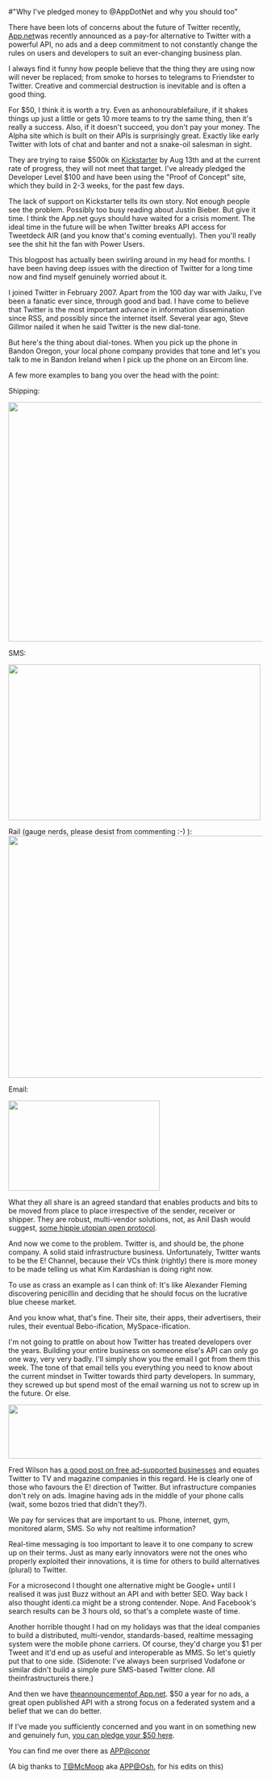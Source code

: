 #"Why I've pledged money to @AppDotNet and why you should too"

There have been lots of concerns about the future of Twitter recently<a href="https://join.app.net/" target="_blank">. App.net</a>was recently announced as a pay-for alternative to Twitter with a powerful API, no ads and a deep commitment to not constantly change the rules on users and developers to suit an ever-changing business plan.

I always find it funny how people believe that the thing they are using now will never be replaced; from smoke to horses to telegrams to Friendster to Twitter. Creative and commercial destruction is inevitable and is often a good thing.

For $50, I think it is worth a try. Even as anhonourablefailure, if it shakes things up just a little or gets 10 more teams to try the same thing, then it's really a success. Also, if it doesn't succeed, you don't pay your money. The Alpha site which is built on their APIs is surprisingly great. Exactly like early Twitter with lots of chat and banter and not a snake-oil salesman in sight.

They are trying to raise $500k on <a href="https://join.app.net/">Kickstarter</a> by Aug 13th and at the current rate of progress, they will not meet that target. I've already pledged the Developer Level $100 and have been using the "Proof of Concept" site, which they build in 2-3 weeks, for the past few days.

The lack of support on Kickstarter tells its own story. Not enough people see the problem. Possibly too busy reading about Justin Bieber. But give it time. I think the App.net guys should have waited for a crisis moment. The ideal time in the future will be when Twitter breaks API access for Tweetdeck AIR (and you know that's coming eventually). Then you'll really see the shit hit the fan with Power Users.

This blogpost has actually been swirling around in my head for months. I have been having deep issues with the direction of Twitter for a long time now and find myself genuinely worried about it.

I joined Twitter in February 2007. Apart from the 100 day war with Jaiku, I've been a fanatic ever since, through good and bad. I have come to believe that Twitter is the most important advance in information dissemination since RSS, and possibly since the internet itself. Several year ago, Steve Gillmor nailed it when he said Twitter is the new dial-tone.

But here's the thing about dial-tones. When you pick up the phone in Bandon Oregon, your local phone company provides that tone and let's you talk to me in Bandon Ireland when I pick up the phone on an Eircom line.

A few more examples to bang you over the head with the point:

Shipping:

<a href="http://conoroneill.net/wp-content/uploads/2012/08/shipping-container.jpg"><img class="size-full wp-image-810 aligncenter" title="shipping-container" src="http://conoroneill.net/wp-content/uploads/2012/08/shipping-container.jpg" alt="" width="640" height="475" /></a>

SMS:

<a href="http://conoroneill.net/wp-content/uploads/2012/08/smsc.png"><img class="size-full wp-image-811 aligncenter" title="smsc" src="http://conoroneill.net/wp-content/uploads/2012/08/smsc.png" alt="" width="500" height="309" /></a>

Rail (gauge nerds, please desist from commenting :-) ):
<a href="http://conoroneill.net/wp-content/uploads/2012/08/ott03_01.jpg"><img class="size-full wp-image-812 aligncenter" title="ott03_01" src="http://conoroneill.net/wp-content/uploads/2012/08/ott03_01.jpg" alt="" width="640" height="480" /></a>

Email:

<a href="http://conoroneill.net/wp-content/uploads/2012/08/300px-SMTP-transfer-model.svg_.png"><img class="size-full wp-image-813 aligncenter" title="300px-SMTP-transfer-model.svg" src="http://conoroneill.net/wp-content/uploads/2012/08/300px-SMTP-transfer-model.svg_.png" alt="" width="300" height="179" /></a>

What they all share is an agreed standard that enables products and bits to be moved from place to place irrespective of the sender, receiver or shipper. They are robust, multi-vendor solutions, not, as Anil Dash would suggest, <a href="http://dashes.com/anil/2012/07/why-your-complaint-about-twitter-is-wrong.html">some hippie utopian open protocol</a>.

And now we come to the problem. Twitter is, and should be, the phone company. A solid staid infrastructure business. Unfortunately, Twitter wants to be the E! Channel, because their VCs think (rightly) there is more money to be made telling us what Kim Kardashian is doing right now.

To use as crass an example as I can think of: It's like Alexander Fleming discovering penicillin and deciding that he should focus on the lucrative blue cheese market.

And you know what, that's fine. Their site, their apps, their advertisers, their rules, their eventual Bebo-ification, MySpace-ification.

I'm not going to prattle on about how Twitter has treated developers over the years. Building your entire business on someone else's API can only go one way, very very badly. I'll simply show you the email I got from them this week. The tone of that email tells you everything you need to know about the current mindset in Twitter towards third party developers. In summary, they screwed up but spend most of the email warning us not to screw up in the future. Or else.

<a href="http://conoroneill.net/wp-content/uploads/2012/08/twitter.png"><img class="alignnone size-full wp-image-809" title="twitter" src="http://conoroneill.net/wp-content/uploads/2012/08/twitter.png" alt="" width="885" height="107" /></a>

Fred Wilson has <a href="http://www.avc.com/a_vc/2012/07/in-defense-of-free.html">a good post on free ad-supported businesses</a> and equates Twitter to TV and magazine companies in this regard. He is clearly one of those who favours the E! direction of Twitter. But infrastructure companies don't rely on ads. Imagine having ads in the middle of your phone calls (wait, some bozos tried that didn't they?).

We pay for services that are important to us. Phone, internet, gym, monitored alarm, SMS. So why not realtime information?

Real-time messaging is too important to leave it to one company to screw up on their terms. Just as many early innovators were not the ones who properly exploited their innovations, it is time for others to build alternatives (plural) to Twitter.

For a microsecond I thought one alternative might be Google+ until I realised it was just Buzz without an API and with better SEO. Way back I also thought identi.ca might be a strong contender. Nope. And Facebook's search results can be 3 hours old, so that's a complete waste of time.

Another horrible thought I had on my holidays was that the ideal companies to build a distributed, multi-vendor, standards-based, realtime messaging system were the mobile phone carriers. Of course, they'd charge you $1 per Tweet and it'd end up as useful and interoperable as MMS. So let's quietly put that to one side. (Sidenote: I've always been surprised Vodafone or similar didn't build a simple pure SMS-based Twitter clone. All theinfrastructureis there.)

And then we have <a href="http://daltoncaldwell.com/an-audacious-proposal">theannouncementof App.net</a>. $50 a year for no ads, a great open published API with a strong focus on a federated system and a belief that we can do better.

If I've made you sufficiently concerned and you want in on something new and genuinely fun, <a href="https://join.app.net/">you can pledge your $50 here</a>.

You can find me over there as <a href="https://alpha.app.net/conor">APP@conor</a>

(A big thanks to <a href="http://twitter.com/McMoop">T@McMoop</a> aka <a href="https://alpha.app.net/Osh">APP@Osh</a>, for his edits on this)